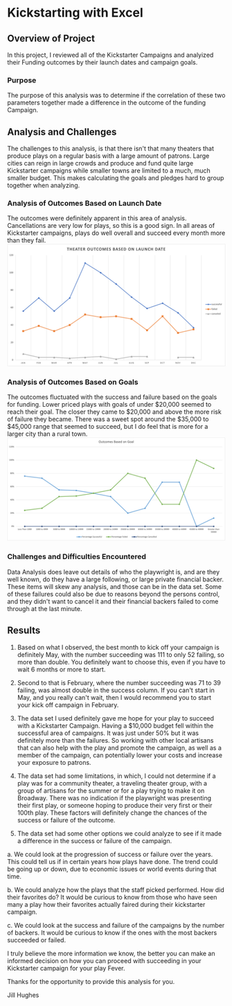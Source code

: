 # Kickstarting with Excel

## Overview of Project
In this project, I reviewed all of the Kickstarter Campaigns and analyized
their Funding outcomes by their launch dates and campaign goals.

### Purpose
The purpose of this analysis was to determine if the correlation of these two
parameters together made a difference in the outcome of the funding Campaign.

## Analysis and Challenges
The challenges to this analysis, is that there isn't that many theaters that
produce plays on a regular basis with a large amount of patrons.  Large cities
can reign in large crowds and produce and fund quite large Kickstarter campaigns
while smaller towns are limited to a much, much smaller budget.  This makes
calculating the goals and pledges hard to group together when analyzing.

### Analysis of Outcomes Based on Launch Date
The outcomes were definitely apparent in this area of analysis. Cancellations are 
very low for plays, so this is a good sign.  In all areas of Kickstarter
campaigns, plays do well overall and succeed every month more than they fail.
![Outcomes based on Launch Date](resources/Theater_Outcomes_by_Launch_Date.png)

### Analysis of Outcomes Based on Goals
The outcomes fluctuated with the success and failure based on the goals for 
funding.  Lower priced plays with goals of under $20,000 seemed to reach their
goal. The closer they came to $20,000 and above the more risk of failure they
became.  There was a sweet spot around the $35,000 to $45,000 range that
seemed to succeed, but I do feel that is more for a larger city than a rural
town.
![Outcomes based on Goals](resources/Outcomes_vs_Goals.png)

### Challenges and Difficulties Encountered
Data Analysis does leave out details of who the playwright is, and are they 
well known, do they have a large following, or large private financial backer.
These items will skew any analysis, and those can be in the data set.  Some
of these failures could also be due to reasons beyond the persons control, and
they didn't want to cancel it and their financial backers failed to come through
at the last minute. 

## Results

1. Based on what I observed, the best month to kick off your campaign is 
definitely May, with the number succeeding was 111 to only 52 failing, so more
than double. You definitely want to choose this, even if you have to wait
6 months or more to start.

2. Second to that is February, where the number succeeding was 71 to 39 failing, 
was almost double in the success column.  If you can't start in May, and you
really can't wait, then I would recommend you to start your kick off campaign
in February.

3. The data set I used definitely gave me hope for your play to succeed with
a Kickstarter Campaign. Having a $10,000 budget fell within the successful
area of campaigns. It was just under 50% but it was definitely more than the
failures. So working with other local artisans that can also help with the
play and promote the campaign, as well as a member of the campaign, can 
potentially lower your costs and increase your exposure to patrons.

4. The data set had some limitations, in which, I could not determine if a
play was for a community theater, a traveling theater group, with a group of
artisans for the summer or for a play trying to make it on Broadway.  There
was no indication if the playwright was presenting their first play, or
someone hoping to produce their very first or their 100th play.   These 
factors will definitely change the chances of the success or failure of 
the outcome.

5. The data set had some other options we could analyze to see if it made a
difference in the success or failure of the campaign.  

a. We could look at the progression of success or failure over the years.  
This could tell us if in certain years how plays have done.  The trend could 
be going up or down, due to economic issues or world events during that time.

b. We could analyze how the plays that the staff picked performed. How did their 
favorites do? It would be curious to know from those who have seen many a
play how their favorites actually faired during their kickstarter campaign.

c. We could look at the success and failure of the campaigns by the number of
backers.  It would be curious to know if the ones with the most backers 
succeeded or failed.

I truly believe the more information we know, the better you can make an
informed decision on how you can proceed with succeeding in your Kickstarter
campaign for your play Fever.

Thanks for the opportunity to provide this analysis for you.

Jill Hughes
